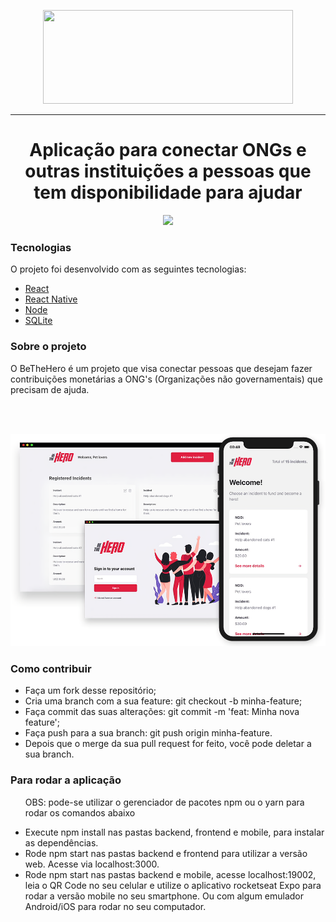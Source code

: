 
<p align="center"> 
  <img src="https://lh3.googleusercontent.com/8jcd38CL89JN8OwXGP_YpeqHioYCtOQwRJ6RhCV0PCjdayzPTb6J9H2jSFdgUa736ew" height="150" width="400">
</p>

<hr>
<h1 align="center">Aplicação para conectar ONGs e outras instituições a pessoas que tem disponibilidade para ajudar</h1>

<p align="center"> 
  <img src="https://miro.medium.com/max/596/1*H0tVCIc-h8BKtnnmR6eVSw.png">
</p>

<h3>Tecnologias</h3>
<p>O projeto foi desenvolvido com as seguintes tecnologias:</p>
<ul>
  <li><a href="https://pt-br.reactjs.org/">React</a></li>
  <li><a href="https://reactnative.dev/">React Native</a></li> 
  <li><a href="https://nodejs.org/en/">Node</a></li>
  <li><a href="https://www.sqlite.org/index.html">SQLite</a></>
</ul>
<h3>Sobre o projeto</h3>
<p>O BeTheHero é um projeto que visa conectar pessoas que desejam fazer contribuições monetárias a ONG's (Organizações não governamentais) que precisam de ajuda.</p>
<br></br>
<p align="center"> 
  <img src="https://github.com/viniciusBotelho625/Be-The-Hero/blob/master/frontend/src/assets/Be-the-hero.png" width="700">
</p>
<h3>Como contribuir</h3>
<ul>
  <li>Faça um fork desse repositório;</li>
  <li>Cria uma branch com a sua feature: git checkout -b minha-feature;</li> 
  <li>Faça commit das suas alterações: git commit -m 'feat: Minha nova feature';</li>
  <li>Faça push para a sua branch: git push origin minha-feature.</li>
  <li>Depois que o merge da sua pull request for feito, você pode deletar a sua branch.</li>
</ul>
<h3>Para rodar a aplicação</h3>
<ul>
  <p>OBS: pode-se utilizar o gerenciador de pacotes npm ou o yarn para rodar os comandos abaixo</p>
  <li>Execute npm install nas pastas backend, frontend e mobile, para instalar as dependências.</li>
  <li>Rode npm start nas pastas backend e frontend para utilizar a versão web. Acesse via localhost:3000.</li> 
  <li>Rode npm start nas pastas backend e mobile, acesse localhost:19002, leia o QR Code no seu celular e utilize o aplicativo rocketseat Expo para rodar a versão mobile no seu smartphone. Ou com algum emulador Android/iOS para rodar no seu computador.</li>
  
</ul>









